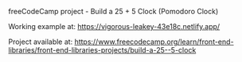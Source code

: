 freeCodeCamp project - Build a 25 + 5 Clock (Pomodoro Clock)

Working example at: https://vigorous-leakey-43e18c.netlify.app/

Project available at: https://www.freecodecamp.org/learn/front-end-libraries/front-end-libraries-projects/build-a-25--5-clock
